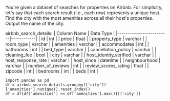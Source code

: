 You're given a dataset of searches for properties on Airbnb. For simplicity, let's say that each search result (i.e., each row) represents a unique host. 
Find the city with the most amenities across all their host's properties. Output the name of the city.

airbnb_search_details:
| Column Name             | Data Type  |
|-------------------------|------------|
| id                      | int        |
| price                   | float      |
| property_type           | varchar    |
| room_type               | varchar    |
| amenities               | varchar    |
| accommodates            | int        |
| bathrooms               | int        |
| bed_type                | varchar    |
| cancellation_policy     | varchar    |
| cleaning_fee            | bool       |
| city                    | varchar    |
| host_identity_verified  | varchar    |
| host_response_rate      | varchar    |
| host_since              | datetime   |
| neighbourhood           | varchar    |
| number_of_reviews       | int        |
| review_scores_rating    | float      |
| zipcode                 | int        |
| bedrooms                | int        |
| beds                    | int        |

```
import pandas as pd
df = airbnb_search_details.groupby(['city'])['amenities'].nunique().reset_index()
df = df[df['amenities'] == df['amenities'].max()][['city']]
```
